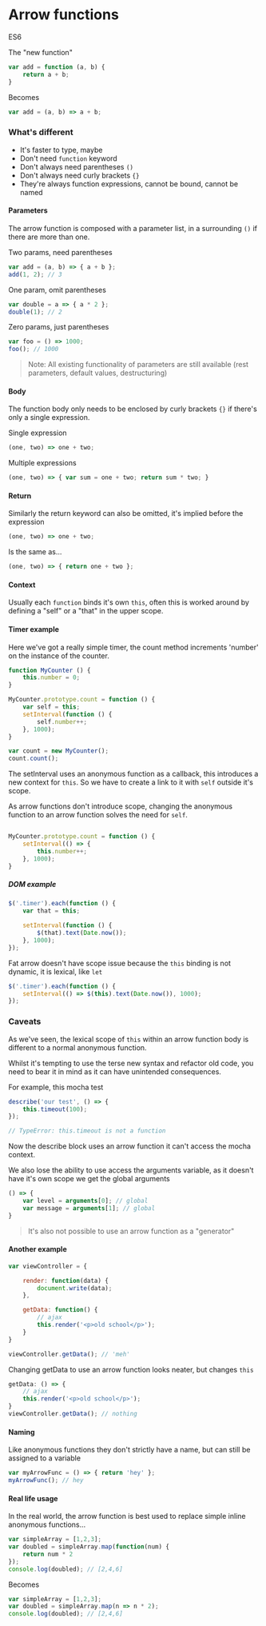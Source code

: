 # Arrow functions

<div class="spec es6">ES6</div>


The "new function"

```javascript
var add = function (a, b) {
    return a + b;
}
```
Becomes
```javascript
var add = (a, b) => a + b;
```

### What's different

- It's faster to type, maybe
- Don't need ```function``` keyword
- Don't always need parentheses `()`
- Don't always need curly brackets `{}`
- They're always function expressions, cannot be bound, cannot be named

#### Parameters
The arrow function is composed with a parameter list, in a surrounding ```()``` if there are more than one.

Two params, need parentheses
```javascript
var add = (a, b) => { a + b };
add(1, 2); // 3
```
One param, omit parentheses
```javascript
var double = a => { a * 2 };
double(1); // 2
```
Zero params, just parentheses
```javascript
var foo = () => 1000;
foo(); // 1000
```

> Note: All existing functionality of parameters are still available (rest parameters, default values, destructuring)

#### Body

The function body only needs to be enclosed by curly brackets ```{}``` if there's only a single expression.

Single expression
```javascript
(one, two) => one + two;
```

Multiple expressions
```javascript
(one, two) => { var sum = one + two; return sum * two; }
```

#### Return

Similarly the return keyword can also be omitted, it's implied before the expression
```javascript
(one, two) => one + two;
```
Is the same as...
```javascript
(one, two) => { return one + two };
```


#### Context

Usually each ```function``` binds it's own ```this```, often this is worked around by defining a "self" or a "that" in the upper scope.

#### Timer example

Here we've got a really simple timer, the count method increments 'number' on the instance of the counter.
```javascript
function MyCounter () {
    this.number = 0;
}

MyCounter.prototype.count = function () {
    var self = this;
    setInterval(function () {
        self.number++;
    }, 1000);
}

var count = new MyCounter();
count.count();
```

The setInterval uses an anonymous function as a callback, this introduces a new context for `this`. So we have to create a link to it with `self` outside it's scope.

As arrow functions don't introduce scope, changing the anonymous function to an arrow function solves the need for `self`.

```javascript

MyCounter.prototype.count = function () {
    setInterval(() => {
        this.number++;
    }, 1000);
}
```

##### DOM example

```javascript
$('.timer').each(function () {
    var that = this;

    setInterval(function () {
        $(that).text(Date.now());
    }, 1000);
});

```

Fat arrow doesn't have scope issue because the ```this``` binding is not dynamic, it is lexical, like ```let```

```javascript
$('.timer').each(function () {
    setInterval(() => $(this).text(Date.now()), 1000);
});
```

### Caveats

As we've seen, the lexical scope of ```this``` within an arrow function body is different to a normal anonymous function.

Whilst it's tempting to use the terse new syntax and refactor old code, you need to bear it in mind as it can have unintended consequences.

For example, this mocha test
```javascript
describe('our test', () => {
    this.timeout(100);
});

// TypeError: this.timeout is not a function
```

Now the describe block uses an arrow function it can't access the mocha context.

We also lose the ability to use access the arguments variable, as it doesn't have it's own scope we get the global arguments

```javascript
() => {
    var level = arguments[0]; // global
    var message = arguments[1]; // global
}
```

> It's also not possible to use an arrow function as a "generator"

#### Another example
```javascript
var viewController = {

    render: function(data) {
        document.write(data);
    },

    getData: function() {
        // ajax
        this.render('<p>old school</p>');
    }
}

viewController.getData(); // 'meh'
```

Changing getData to use an arrow function looks neater, but changes ```this```
```javascript
getData: () => {
    // ajax
    this.render('<p>old school</p>');
}
viewController.getData(); // nothing
```

#### Naming

Like anonymous functions they don't strictly have a name, but can still be assigned to a variable
```javascript
var myArrowFunc = () => { return 'hey' };
myArrowFunc(); // hey
```

#### Real life usage

In the real world, the arrow function is best used to replace simple inline anonymous functions...

```javascript
var simpleArray = [1,2,3];
var doubled = simpleArray.map(function(num) {
    return num * 2
});
console.log(doubled); // [2,4,6]
```

Becomes

```javascript
var simpleArray = [1,2,3];
var doubled = simpleArray.map(n => n * 2);
console.log(doubled); // [2,4,6]
```
